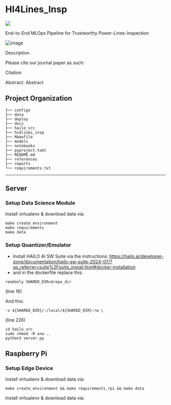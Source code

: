 # HI4Lines_Insp

<a target="_blank" href="https://cookiecutter-data-science.drivendata.org/">
    <img src="https://img.shields.io/badge/CCDS-Project%20template-328F97?logo=cookiecutter" />
</a>

End-to-End MLOps Pipeline for Trustworthy Power-Lines-Inspection

![image](https://github.com/user-attachments/assets/80c2dbd1-43da-4402-987e-30a17e18db5e)


Description

Please cite our journal paper as such:

Citation

Abstract: Abstract

## Project Organization

```
├── configs
├── data
├── deploy
├── docs
├── hailo_src
├── hi4lines_insp
├── Makefile
├── models
├── notebooks
├── pyproject.toml
├── README.md
├── references
├── reports
└── requirements.txt

```

--------

## Server 

### Setup Data Science Module

Install virtualenv & download data via:

```
make create_environment
make requirements
make data
```


### Setup Quantizer/Emulator

* Install HAILO AI SW Suite via the instructions: https://hailo.ai/developer-zone/documentation/hailo-sw-suite-2024-07/?sp_referrer=suite%2Fsuite_install.html#docker-installation
* and in the dockerfile replace this: 

```
readonly SHARED_DIR=$repo_dir
```

(line 16)

And this: 

```
-v ${SHARED_DIR}/:/local/${SHARED_DIR}:rw \
```

(line 226)

```
cd hailo_src
sudo chmod -R a+w ..
python3 server.py
```

## Raspberry Pi

### Setup Edge Device

Install virtualenv & download data via:

```
make create_environment && make requirements_rpi && make data
```

Install virtualenv & download data via:

